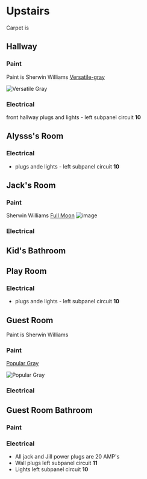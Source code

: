 # Upstairs

Carpet is

## Hallway

### Paint

Paint is Sherwin Williams
[Versatile-gray]( https://www.sherwin-williams.com/homeowners/color/find-and-explore-colors/paint-colors-by-family/SW6072-versatile-gray)

![Versatile Gray](../files/versatile_gray.png)

### Electrical
 front hallway plugs  and lights - left subpanel circuit **10**

## Alysss's Room

### Electrical
 * plugs ande lights - left subpanel circuit **10**


## Jack's Room

### Paint
Sherwin Williams
[Full Moon](https://www.sherwin-williams.com/homeowners/color/find-and-explore-colors/paint-colors-by-family/SW6679-full-moon)
![image](../files/full_moon.png)

### Electrical


## Kid's Bathroom


## Play Room


### Electrical
 * plugs ande lights - left subpanel circuit **10**



## Guest Room
Paint is Sherwin Williams

### Paint
[Popular Gray](https://www.sherwin-williams.com/homeowners/color/find-and-explore-colors/paint-colors-by-family/SW6071-popular-gray )

![Popular Gray](../files/popular_gray.png)

### Electrical


## Guest Room Bathroom

### Paint

### Electrical
* All jack and Jill power plugs are 20 AMP's
* Wall plugs left subpanel circuit **11**
* Lights left subpanel circuit **10**